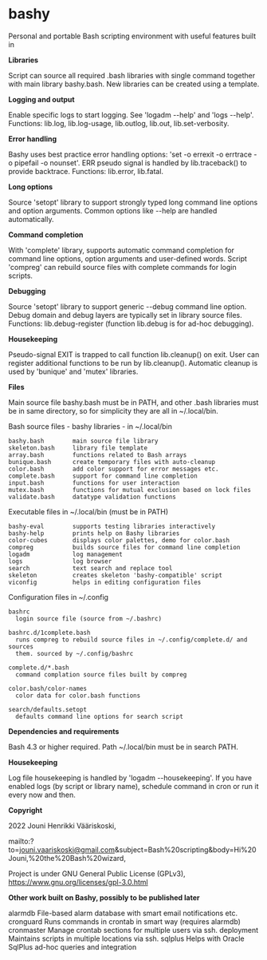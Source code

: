 # bashy
Personal and portable Bash scripting environment with useful features built in

**Libraries**

Script can source all required .bash libraries with single command together with main library bashy.bash. Neẇ libraries can be created using a template.

**Logging and output**

Enable specific logs to start logging. See 'logadm --help' and 'logs --help'. Functions: lib.log, lib.log-usage, lib.outlog, lib.out, lib.set-verbosity.

**Error handling**

Bashy uses best practice error handling options: 'set -o errexit -o errtrace -o pipefail -o nounset'. ERR pseudo signal is handled by lib.traceback() to provide backtrace. Functions: lib.error, lib.fatal.

**Long options**

Source 'setopt' library to support strongly typed long command line options and option arguments. Common options like --help are handled automatically.

**Command completion**

With 'complete' library, supports automatic command completion for command line options, option arguments and user-defined words. Script 'compreg' can rebuild source files with complete commands for login scripts.

**Debugging**

Source 'setopt' library to support generic --debug command line option. Debug domain and debug layers are typically set in library source files. Functions: lib.debug-register (function lib.debug is for ad-hoc debugging).

**Housekeeping**

Pseudo-signal EXIT is trapped to call function lib.cleanup() on exit. User can register additional functions to be run by lib.cleanup(). Automatic cleanup is used by 'bunique' and 'mutex' libraries.


**Files**

Main source file bashy.bash must be in PATH, and other .bash libraries must be in same directory, so for simplicity they are all in ~/.local/bin.

Bash source files - bashy libraries - in ~/.local/bin

    bashy.bash        main source file library
    skeleton.bash     library file template
    array.bash        functions related to Bash arrays
    bunique.bash      create temporary files with auto-cleanup
    color.bash        add color support for error messages etc.
    complete.bash     support for command line completion
    input.bash        functions for user interaction
    mutex.bash        functions for mutual exclusion based on lock files
    validate.bash     datatype validation functions

Executable files in ~/.local/bin (must be in PATH)

    bashy-eval        supports testing libraries interactively
    bashy-help        prints help on Bashy libraries
    color-cubes       displays color palettes, demo for color.bash
    compreg           builds source files for command line completion
    logadm            log management
    logs              log browser
    search            text search and replace tool
    skeleton          creates skeleton 'bashy-compatible' script
    viconfig          helps in editing configuration files

Configuration files in ~/.config

    bashrc
      login source file (source from ~/.bashrc)

    bashrc.d/1complete.bash
      runs compreg to rebuild source files in ~/.config/complete.d/ and sources
      them. sourced by ~/.config/bashrc

    complete.d/*.bash
      command complation source files built by compreg

    color.bash/color-names
      color data for color.bash functions

    search/defaults.setopt
      defaults command line options for search script

**Dependencies and requirements**

  Bash 4.3 or higher required. Path ~/.local/bin must be in search PATH.

**Housekeeping**

  Log file housekeeping is handled by 'logadm --housekeeping'. If you have enabled logs (by script or library name), schedule command in cron or run it
  every now and then.

**Copyright**

  2022 Jouni Henrikki Vääriskoski,
  
  mailto:?to=jouni.vaariskoski@gmail.com&subject=Bash%20scripting&body=Hi%20Jouni,%20the%20Bash%20wizard,
  
  Project is under GNU General Public License (GPLv3), https://www.gnu.org/licenses/gpl-3.0.html

**Other work built on Bashy, possibly to be published later**

  alarmdb       File-based alarm database with smart email notifications etc.
  cronguard     Runs commands in crontab in smart way (requires alarmdb)
  cronmaster    Manage crontab sections for multiple users via ssh.
  deployment    Maintains scripts in multiple locations via ssh.
  sqlplus       Helps with Oracle SqlPlus ad-hoc queries and integration
